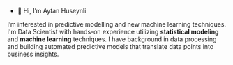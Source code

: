 - 👋 Hi, I’m Aytan Huseynli

I’m interested in predictive modelling and new machine learning techniques. I'm Data Scientist with hands-on experience utilizing **statistical modeling** and **machine learning** techniques. I have background in data processing and building automated predictive models that translate data points into business insights.
